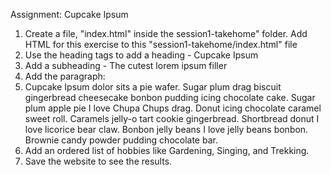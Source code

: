 Assignment: Cupcake Ipsum

1. Create a file, "index.html" inside the session1-takehome" folder. Add HTML for this exercise to this "session1-takehome/index.html" file
2. Use the heading tags to add a heading - Cupcake Ipsum
3. Add a subheading - The cutest lorem ipsum filler
4. Add the paragraph:
5. Cupcake Ipsum dolor sits a pie wafer. Sugar plum drag biscuit gingerbread cheesecake bonbon pudding icing chocolate cake. Sugar plum apple pie I love Chupa Chups drag. Donut icing chocolate caramel sweet roll. Caramels jelly-o tart cookie gingerbread. Shortbread donut I love licorice bear claw. Bonbon jelly beans I love jelly beans bonbon. Brownie candy powder pudding chocolate bar.
6. Add an ordered list of hobbies like Gardening, Singing, and Trekking.
7. Save the website to see the results.
